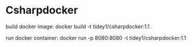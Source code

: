 # Csharpdocker

build docker image:
docker build -t tidey1/csharpdocker:1.1 . 

run docker container:
docker run -p 8080:8080 -t tidey1/csharpdocker:1.1